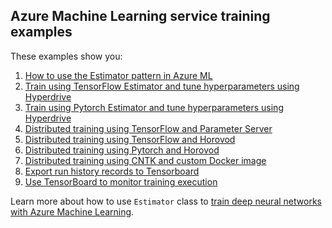 ## Azure Machine Learning service training examples

These examples show you:

1. [How to use the Estimator pattern in Azure ML](how-to-use-estimator)
2. [Train using TensorFlow Estimator and tune hyperparameters using Hyperdrive](train-hyperparameter-tune-deploy-with-tensorflow)
3. [Train using Pytorch Estimator and tune hyperparameters using Hyperdrive](train-hyperparameter-tune-deploy-with-pytorch)
4. [Distributed training using TensorFlow and Parameter Server](distributed-tensorflow-with-parameter-server)
5. [Distributed training using TensorFlow and Horovod](distributed-tensorflow-with-horovod)
6. [Distributed training using Pytorch and Horovod](distributed-pytorch-with-horovod)
7. [Distributed training using CNTK and custom Docker image](distributed-cntk-with-custom-docker)
8. [Export run history records to Tensorboard](export-run-history-to-tensorboard)
9. [Use TensorBoard to monitor training execution](tensorboard)

Learn more about how to use `Estimator` class to  [train deep neural networks with Azure Machine Learning](https://docs.microsoft.com/azure/machine-learning/service/how-to-train-ml-models).
